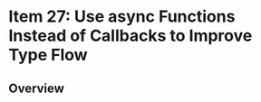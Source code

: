 # Item 27: Use async Functions Instead of Callbacks to Improve Type Flow

## Overview


<!-- References -->
